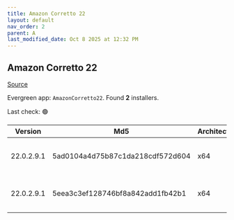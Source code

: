 ```yaml
---
title: Amazon Corretto 22
layout: default
nav_order: 2
parent: A
last_modified_date: Oct 8 2025 at 12:32 PM
---
```


## Amazon Corretto 22

[Source](https://aws.amazon.com/corretto/)

Evergreen app: `AmazonCorretto22`. Found **2** installers.

Last check: 🟢

| Version    | Md5                              | Architecture | Type | URI                                                                                                                                                                                                      |
| ---------- | -------------------------------- | ------------ | ---- | -------------------------------------------------------------------------------------------------------------------------------------------------------------------------------------------------------- |
| 22.0.2.9.1 | 5ad0104a4d75b87c1da218cdf572d604 | x64          | msi  | [https://corretto.aws/downloads/resources/22.0.2.9.1/amazon-corretto-22.0.2.9.1-windows-x64.msi](https://corretto.aws/downloads/resources/22.0.2.9.1/amazon-corretto-22.0.2.9.1-windows-x64.msi)         |
| 22.0.2.9.1 | 5eea3c3ef128746bf8a842add1fb42b1 | x64          | zip  | [https://corretto.aws/downloads/resources/22.0.2.9.1/amazon-corretto-22.0.2.9.1-windows-x64-jdk.zip](https://corretto.aws/downloads/resources/22.0.2.9.1/amazon-corretto-22.0.2.9.1-windows-x64-jdk.zip) |
